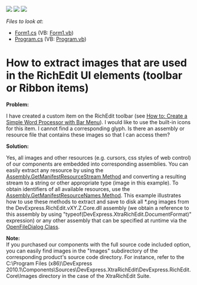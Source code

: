 <!-- default badges list -->
![](https://img.shields.io/endpoint?url=https://codecentral.devexpress.com/api/v1/VersionRange/128610269/13.1.4%2B)
[![](https://img.shields.io/badge/Open_in_DevExpress_Support_Center-FF7200?style=flat-square&logo=DevExpress&logoColor=white)](https://supportcenter.devexpress.com/ticket/details/E4163)
[![](https://img.shields.io/badge/📖_How_to_use_DevExpress_Examples-e9f6fc?style=flat-square)](https://docs.devexpress.com/GeneralInformation/403183)
<!-- default badges end -->
<!-- default file list -->
*Files to look at*:

* [Form1.cs](./CS/Form1.cs) (VB: [Form1.vb](./VB/Form1.vb))
* [Program.cs](./CS/Program.cs) (VB: [Program.vb](./VB/Program.vb))
<!-- default file list end -->
# How to extract images that are used in the RichEdit UI elements (toolbar or Ribbon items)


<p><strong>Problem:</strong></p><p>I have created a custom item on the RichEdit toolbar (see <a href="http://documentation.devexpress.com/#WindowsForms/CustomDocument5807"><u>How to: Create a Simple Word Processor with Bar Menu</u></a>). I would like to use the built-in icons for this item. I cannot find a corresponding glyph. Is there an assembly or resource file that contains these images so that I can access them?</p><p><strong>Solution:</strong></p><p>Yes, all images and other resources (e.g. cursors, css styles of web control) of our components are embedded into corresponding assemblies. You can easily extract any resource by using the <a href="http://msdn.microsoft.com/en-us/library/xc4235zt.aspx"><u>Assembly.GetManifestResourceStream Method</u></a> and converting a resulting stream to a string or other appropriate type (image in this example). To obtain identifiers of all available resources, use the <a href="http://msdn.microsoft.com/en-us/library/system.reflection.assembly.getmanifestresourcenames.aspx"><u>Assembly.GetManifestResourceNames Method</u></a>. This example illustrates how to use these methods to extract and save to disk all *.png images from the DevExpress.RichEdit.vXY.Z.Core.dll assembly (we obtain a reference to this assembly by using "typeof(DevExpress.XtraRichEdit.DocumentFormat)" expression) or any other assembly that can be specified at runtime via the <a href="http://msdn.microsoft.com/en-us/library/system.windows.forms.openfiledialog.aspx"><u>OpenFileDialog Class</u></a>.</p><p><strong>Note:</strong><br />
If you purchased our components with the full source code included option, you can easily find images in the "Images" subdirectory of the corresponding product's source code directory. For instance, refer to the C:\Program Files (x86)\DevExpress 2010.1\Components\Sources\DevExpress.XtraRichEdit\DevExpress.RichEdit.Core\Images directory in the case of the XtraRichEdit Suite.</p>

<br/>


